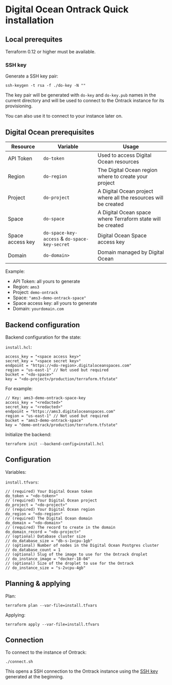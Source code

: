 Digital Ocean Ontrack Quick installation
========================================

## Local prerequites

Terraform 0.12 or higher must be available.

### SSH key

Generate a SSH key pair:

```
ssh-keygen -t rsa -f ./do-key -N ""
```

The key pair will be generated with `do-key` and `do-key.pub` names in the current directory
and will be used to connect to the Ontrack instance for its provisioning.

You can also use it to connect to your instance later on.

## Digital Ocean prerequisites

| Resource | Variable | Usage |
|---|---|---|
| API Token | `do-token` | Used to access Digital Ocean resources |
| Region | `do-region` | The Digital Ocean region where to create your project |
| Project | `do-project` | A Digital Ocean project where all the resources will be created |
| Space | `do-space` | A Digital Ocean space where Terraform state will be created |
| Space access key | `do-space-key-access` & `do-space-key-secret` | Digital Ocean Space access key |
| Domain | `do-domain>` | Domain managed by Digital Ocean | 

Example:

* API Token: all yours to generate
* Region: `ams3`
* Project: `demo-ontrack`
* Space: `"ams3-demo-ontrack-space"`
* Space access key: all yours to generate
* Domain: `yourdomain.com`

## Backend configuration

Backend configuration for the state:

`install.hcl`:
```
access_key = "<space access key>"
secret_key = "<space secret key>"
endpoint = "https://<do-region>.digitaloceanspaces.com"
region = "us-east-1" // Not used but required
bucket = "<do-space>"
key = "<do-project>/production/terraform.tfstate"
```

For example:

```
// Key: ams3-demo-ontrack-space-key
access_key = "<redacted>"
secret_key = "<redacted>"
endpoint = "https://ams3.digitaloceanspaces.com"
region = "us-east-1" // Not used but required
bucket = "ams3-demo-ontrack-space"
key = "demo-ontrack/production/terraform.tfstate"
```

Initialize the backend:

```
terraform init --backend-config=install.hcl
```

## Configuration

Variables:

`install.tfvars`:
```
// (required) Your Digital Ocean token
do_token = "<do-token>"
// (required) Your Digital Ocean project
do_project = "<do-project>"
// (required) Your Digital Ocean region
do_region = "<do-region>"
// (required) The Digital Ocean domain
do_domain = "<do-domain>"
// (required) The record to create in the domain
do_domain_record = "<do-project>" 
// (optional) Database cluster size
// do_database_size = "db-s-1vcpu-1gb"
// (optional) Number of nodes in the Digital Ocean Postgres cluster
// do_database_count = 1
// (optional) Slug of the image to use for the Ontrack droplet
// do_instance_image = "docker-18-04"
// (optional) Size of the droplet to use for the Ontrack
// do_instance_size = "s-2vcpu-4gb"
```

## Planning & applying

Plan:

```
terraform plan --var-file=install.tfvars
```

Applying:

```
terraform apply --var-file=install.tfvars
```

## Connection

To connect to the instance of Ontrack:

```
./connect.sh
```

This opens a SSH connection to the Ontrack instance using
the [SSH key](#ssh-key) generated at the beginning.
